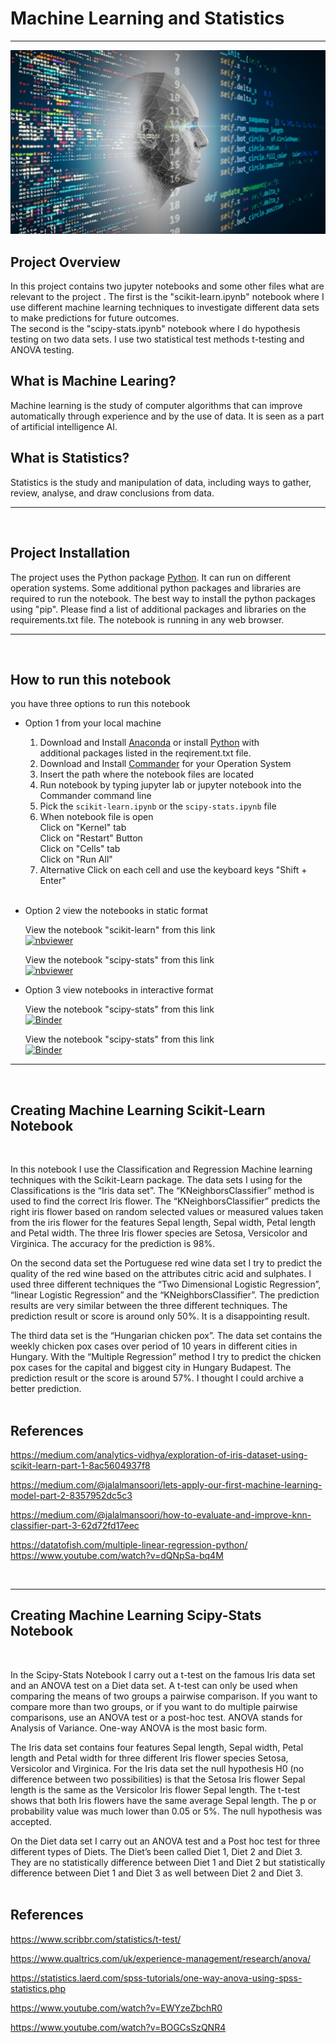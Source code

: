 # Machine Learning and Statistics
***
![Machine_Learning](img/ml.jpg)
<br>

## Project Overview
In this project contains two jupyter notebooks and some other files what are relevant to the project . The first is the "scikit-learn.ipynb" notebook where I use different machine learning techniques to investigate different data sets to make predictions for future outcomes.<br>
The second is the "scipy-stats.ipynb" notebook where I do hypothesis testing on two data sets. I use two statistical test methods t-testing and ANOVA testing. <br>

## What is Machine Learing?
Machine learning is the study of computer algorithms that can improve automatically through experience and by the use of data. It is seen as a part of artificial intelligence AI.<br>

## What is Statistics?
Statistics is the study and manipulation of data, including ways to gather, review, analyse, and draw conclusions from data. 
***
<br>

## Project Installation
The project uses the Python package [Python](https://www.python.org/downloads/). It can run on different operation systems. Some additional python packages and libraries are required to run the notebook. The best way to install the python packages using "pip". Please find a list of additional packages and libraries on the requirements.txt file. The notebook is running in any web browser.
***
<br>

## How to run this notebook

you have three options to run this notebook
* Option 1 from your local machine
    1. Download and Install [Anaconda](https://www.anaconda.com/) or install [Python](https://www.python.org/downloads/) with<br>
    additional packages listed in the reqirement.txt file.
    2. Download and Install [Commander](https://cmder.net/) for your Operation System
    3. Insert the path where the notebook files are located
    4. Run notebook by typing jupyter lab or jupyter notebook into the Commander command line
    5. Pick the `scikit-learn.ipynb` or the `scipy-stats.ipynb` file
    6. When notebook file is open<br>
        Click on "Kernel" tab<br>
        Click on "Restart" Button<br>
        Click on "Cells" tab<br>
        Click on "Run All"  
    7. Alternative Click on each cell and use the keyboard keys "Shift + Enter"       
    <br/>
    
* Option 2 view the notebooks in static format

    View the notebook "scikit-learn" from this link <br/>
    [![nbviewer](https://raw.githubusercontent.com/jupyter/design/master/logos/Badges/nbviewer_badge.svg)](https://nbviewer.jupyter.org/github/Silvio622/Machine-Learning-Scikit-Learn/blob/main/scikit-learn.ipynb)

    View the notebook "scipy-stats" from this link <br/>
    [![nbviewer](https://raw.githubusercontent.com/jupyter/design/master/logos/Badges/nbviewer_badge.svg)](https://nbviewer.jupyter.org/github/Silvio622/Machine-Learning-Scikit-Learn/blob/main/scipy-stats.ipynb)  

* Option 3 view notebooks in interactive format  

    View the notebook "scipy-stats" from this link <br/>
    [![Binder](https://mybinder.org/badge_logo.svg)](https://mybinder.org/v2/gh/Silvio622/Machine-Learning-Scikit-Learn/HEAD?labpath=scikit-learn.ipynb)

    View the notebook "scipy-stats" from this link <br/>
    [![Binder](https://mybinder.org/badge_logo.svg)](https://mybinder.org/v2/gh/Silvio622/Machine-Learning-Scikit-Learn/HEAD?labpath=scipy-stats.ipynb)
***
<br>

## Creating Machine Learning Scikit-Learn Notebook
<br>
<p>In this notebook I use the Classification and Regression Machine learning techniques with the Scikit-Learn package. The data sets I using for the Classifications is the “Iris data set”. The “KNeighborsClassifier” method is used to find the correct Iris flower. The “KNeighborsClassifier” predicts the right iris flower based on random selected values or measured values taken from the iris flower for the features Sepal length, Sepal width, Petal length and Petal width. The three Iris flower species are Setosa, Versicolor and Virginica. The accuracy for the prediction is 98%.
<p>On the second data set the Portuguese red wine data set I try to predict the quality of the red wine based on the attributes citric acid and sulphates. I used three different techniques the “Two Dimensional Logistic Regression”, “linear Logistic Regression” and the “KNeighborsClassifier”. The prediction results are very similar between the three different techniques. The prediction result or score is around only 50%. It is a disappointing result. 
<p>The third data set is the “Hungarian chicken pox”. The data set contains the weekly chicken pox cases over period of 10 years in different cities in Hungary. With the “Multiple Regression” method I try to predict the chicken pox cases for the capital and biggest city in Hungary Budapest. The prediction result or the score is around 57%. I thought I could archive a better prediction.
<br><br>

## References


https://medium.com/analytics-vidhya/exploration-of-iris-dataset-using-scikit-learn-part-1-8ac5604937f8

https://medium.com/@jalalmansoori/lets-apply-our-first-machine-learning-model-part-2-8357952dc5c3

https://medium.com/@jalalmansoori/how-to-evaluate-and-improve-knn-classifier-part-3-62d72fd17eec 

https://datatofish.com/multiple-linear-regression-python/
https://www.youtube.com/watch?v=dQNpSa-bq4M

<br>

***
## Creating Machine Learning Scipy-Stats Notebook
<br>
<p>In the Scipy-Stats Notebook I carry out a t-test on the famous Iris data set and an ANOVA test on a Diet data set. A t-test can only be used when comparing the means of two groups a pairwise comparison. If you want to compare more than two groups, or if you want to do multiple pairwise comparisons, use an ANOVA test or a post-hoc test. ANOVA stands for Analysis of Variance. One-way ANOVA is the most basic form.
<p>The Iris data set contains four features Sepal length, Sepal width, Petal length and Petal width for three different Iris flower species Setosa, Versicolor and Virginica. For the Iris data set the null hypothesis H0 (no difference between two possibilities) is that the Setosa Iris flower Sepal length is the same as the Versicolor Iris flower Sepal length. The t-test shows that both Iris flowers have the same average Sepal length. The p or probability value was much lower than 0.05 or 5%. The null hypothesis was accepted. 
<p>On the Diet data set I carry out an ANOVA test and a Post hoc test for three different types of Diets. The Diet’s been called Diet 1, Diet 2 and Diet 3. They are no statistically difference between Diet 1 and Diet 2 but statistically difference between Diet 1 and Diet 3 as well between Diet 2 and Diet 3. 
<br><br>

## References

https://www.scribbr.com/statistics/t-test/

https://www.qualtrics.com/uk/experience-management/research/anova/

https://statistics.laerd.com/spss-tutorials/one-way-anova-using-spss-statistics.php

https://www.youtube.com/watch?v=EWYzeZbchR0

https://www.youtube.com/watch?v=BOGCsSzQNR4